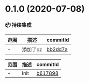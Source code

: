 # 0.1.0 (2020-07-08)

### 📦 持续集成
范围|描述|commitId
--|--|--
 - | 添加了cz | [bb2dd7a](https://github.com/18943122963/score-online-0708/commit/bb2dd7a)


范围|描述|commitId
--|--|--
 - | init | [b617898](https://github.com/18943122963/score-online-0708/commit/b617898)


